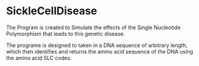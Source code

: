 # SickleCellDisease

The Program is created to Simulate the effects of the Single Nucleotide Polymorphism that leads to this genetic disease.

The programe is designed to taken in a DNA sequence of arbitrary length,
which then identifies and returns the amino acid sequence of the DNA using the amino acid SLC codes. 
